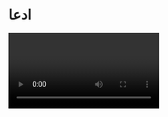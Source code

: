 # ادعا 

<video src="./claim.mp4" comtorls>

# جواب

ایه 38 سوره یس به حرکت خورشید اشاره داره

<img src="./evidence/1.jpg" alt="38 سوره یس">

نه تنها این آیه با یافته های علمی مدرن تضاد نداره بلکه کاملا همخانی داره 
از قرن 18 و 19 میلادی دانشمندانی همچون ویلیان هرشل نظریه حرکت مداری خورشید را مطرح کردند

<div class="img-block">
    <img src="./evidence/2.jpg" alt="ویلیام هرچل">
</div>

خورشید به همراه منظومه شمسی با سرعت تقریبی 828,000 کیلومتر در ساعت به یک سمت مشخصی که دانشمندان اون را سولاری پکز نامیده اند درحال حرکته

<img src="./evidence/3.gif" alt="حرکت خورشید">

این کشف علمی که بعدها با ابزار های پیشرفته تر در قرن 20 و 21 تایید شد نشان دهنده هماهنگی علم و قرآن هست 
در زمانی که بشر گمان می کرد خورشید به دور زمین می چرخه قرآن از حقیقتی سخن گفت که قرن ها بعد با علم نجوم شناسی اثبات شد این آیه نظم و قدرت بی پایان خداوند در تدبیر جهان هستی را به تصویر میکشه
حقیقتی که تنها امروزه با پیشرفت علم کیهان شناسی اثبات شده و برای بشری که در 1400 سال قبل زندگی میکرد امری دست نیافتنی بود 
#### آیا این معجزه نیست ؟